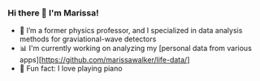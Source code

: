 ### Hi there 👋 I'm Marissa!

- 🔭 I’m a former physics professor, and I specialized in data analysis methods for graviational-wave detectors
- 📊 I'm currently working on analyzing my [personal data from various apps][https://github.com/marissawalker/life-data/]
- 🎹 Fun fact: I love playing piano

  
<!--
**marissawalker/marissawalker** is a ✨ _special_ ✨ repository because its `README.md` (this file) appears on your GitHub profile.

Here are some ideas to get you started:


-->
